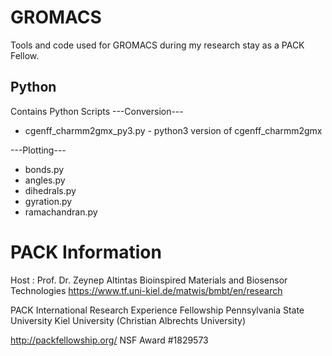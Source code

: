 # GROMACS
Tools and code used for GROMACS during my research stay as a PACK Fellow.

## Python
Contains Python Scripts
---Conversion---
- cgenff_charmm2gmx_py3.py - python3 version of cgenff_charmm2gmx

---Plotting---
- bonds.py
- angles.py
- dihedrals.py
- gyration.py
- ramachandran.py

# PACK Information
Host :
Prof. Dr. Zeynep Altintas
Bioinspired Materials and Biosensor Technologies
https://www.tf.uni-kiel.de/matwis/bmbt/en/research

PACK International Research Experience Fellowship
Pennsylvania State University
Kiel University (Christian Albrechts University)

http://packfellowship.org/
NSF Award #1829573
